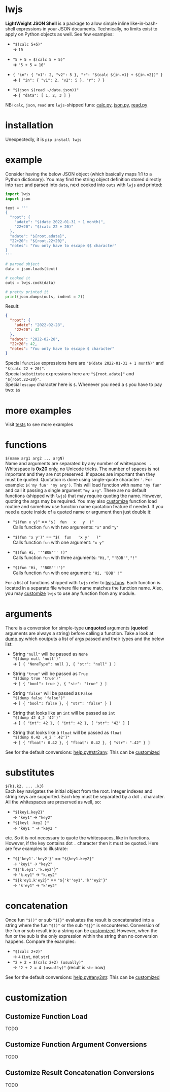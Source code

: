# lwjs
**LightWeight JSON Shell** is a package to allow simple inline like-in-bash-shell expressions in your JSON documents. Technically, no limits exist to apply on Python objects as well. See few examples:
- `"$(calc 5+5)"`\
  **->** `10`
  
- `"5 + 5 = $(calc 5 + 5)"`\
  **->** `"5 + 5 = 10"`
  
- `{ "in": { "v1": 2, "v2": 5 }, "r": "$(calc ${in.v1} + ${in.v2})" }`\
  **->** `{ "in": { "v1": 2, "v2": 5 }, "r": 7 }`
  
- `"$(json $(read ~/data.json))"`\
  **->** `{ "data": [ 1, 2, 3 ] }`
  
NB: `calc`, `json`, `read` are `lwjs`-shipped funs: [calc.py](/lwjs/funs/calc.py), [json.py](/lwjs/funs/json.py), [read.py](/lwjs/funs/read.py)

# installation
Unexpectedly, it is `pip install lwjs`

# example
Consider having the below JSON object (which basically maps 1:1 to a Python dictionary). You may find the string object definition stored directly into `text` and parsed into `data`, next cooked into `outs` with `lwjs` and printed:
```python
import lwjs
import json

text = '''
{
  "root": {
    "adate": "$(date 2022-01-31 + 1 month)",
    "22+20": "$(calc 22 + 20)"
  },
  "adate": "${root.adate}",
  "22+20": "${root.22+20}",
  "notes": "You only have to escape $$ character"
}
'''

# parsed object
data = json.loads(text)

# cooked it
outs = lwjs.cook(data)

# pretty printed it
print(json.dumps(outs, indent = 2))
```
Result:
```json
{
  "root": {
    "adate": "2022-02-28",
    "22+20": 42
  },
  "adate": "2022-02-28",
  "22+20": 42,
  "notes": "You only have to escape $ character"
}
```

Special `function` expressions here are `"$(date 2022-01-31 + 1 month)"` and `"$(calc 22 + 20)"`.\
Special `substitute` expressions here are `"${root.adate}"` and `"${root.22+20}"`.\
Special `escape` character here is `$`. Whenever you need a `$` you have to pay two: `$$`

# more examples
Visit [tests](/test) to see more examples

# functions
`$(name arg1 arg2 ... argN)`\
Name and arguments are separated by any number of whitespaces ` `. Whitespace is **0x20** only, no Unicode tricks. The number of spaces is not important and they are not preserved. If spaces are important then they must be quoted. Quotation is done using single-quote character `'`. For example: `$('my fun' 'my arg')`. This will load function with name `"my fun"` and call it passing a single argument `"my arg"`. There are no default functions (shipped with `lwjs`) that may require quoting the name. However, quoting the args may be required. You may also [customize](#customization) function load routine and somehow use function name quotation feature if needed. If you need a quote inside of a quoted name or argument then just double it:
- `"$(fun x y)"` == `"$(  fun   x   y  )"`\
  Calls function `fun` with two arguments: `"x"` and `"y"`
  
- `"$(fun 'x y')"` == `"$(  fun   'x y'   )"`\
  Calls function `fun` with one argument: `"x y"`
  
- `"$(fun Hi, '''BOB''' !)"`\
  Calls function `fun` with three arguments: `"Hi,"`, `"'BOB'"`, `"!"`
  
- `"$(fun 'Hi, ''BOB''!')"`\
  Calls function `fun` with one argument: `"Hi, 'BOB' !"`
  
For a list of functions shipped with `lwjs` refer to [lwjs.funs](/lwjs/funs). Each function is located in a separate file where file name matches the function name. Also, you may [customize](#customization) `lwjs` to use any function from any module.

# arguments
There is a conversion for simple-type **unquoted** arguments (**quoted** arguments are always a string) before calling a function. Take a look at [dump.py](/lwjs/funs/dump.py) which ooutputs a list of args passed and their types and the below list:
- String `"null"` will be passed as `None`\
  `"$(dump null 'null')"`\
  **->** `[ { "NoneType": null }, { "str": "null" } ]`
  
- String `"true"` will be passed as `True`\
  `"$(dump true 'true')"`\
  **->** `[ { "bool": true }, { "str": "true" } ]`
  
- String `"false"` will be passed as `False`\
  `"$(dump false 'false')"`\
  **->** `[ { "bool": false }, { "str": "false" } ]`
  
- String that looks like an `int` will be passed as `int`\
  `"$(dump 42 4_2 '42')"`\
  **->** `[ { "int": 42 }, { "int": 42 }, { "str": "42" } ]`
  
- String that looks like a `float` will be passed as `float`\
  `"$(dump 0.42 .4_2 '.42')"`\
  **->** `[ { "float": 0.42 }, { "float": 0.42 }, { "str": ".42" } ]`
  
See for the default conversions: [help.py#str2any](/lwjs/core/help.py). This can be [customized](#customization)

# substitutes
`${k1.k2. ... .k3}`\
Each key navigates the initial object from the root. Integer indexes and string keys are supported. Each key must be separated by a dot `.` character. All the whitespaces are preserved as well, so:
- `"${key1.key2}"`\
  -> `"key1"` -> `"key2"`
- `"${key1 .key2 }"`\
  -> `"key1 "` -> `"key2 "`

etc. So it is not necessary to quote the whitespaces, like in functions. However, if the key contains dot `.` character then it must be quoted. Here are few examples to illustrate:
- `"${'key1'.'key2'}"` == `"${key1.key2}"`\
  -> `"key1"` -> `"key2"`
- `"${'k.ey1'.'k.ey2'}"`\
  -> `"k.ey1"` -> `"k.ey2"`
- `"${k'ey1.k'ey2}"` == `"${'k''ey1'.'k''ey2'}"`\
  -> `"k'ey1"` -> `"k'ey2"`

# concatenation
Once fun `"$()"` or sub `"${}"` evaluates the result is concatenated into a string where the fun `"$()"` or the sub `"${}"` is encountered. Conversion of the fun or sub result into a string can be [customized](#customization). However, when the fun or the sub is the only expression within the string then no conversion happens. Compare the examples:
- `"$(calc 2+2)"`\
  -> `4` (`int`, not `str`)
- `"2 + 2 = $(calc 2+2) (usually)"`\
  -> `"2 + 2 = 4 (usually)"` (result is `str` now)

See for the default conversions: [help.py#any2str](/lwjs/core/help.py). This can be [customized](#customization)

# customization
## Customize Function Load
TODO

## Customize Function Argument Conversions
TODO

## Customize Result Concatenation Conversions
TODO

